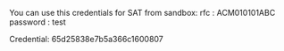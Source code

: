 You can use this credentials for SAT from sandbox:
rfc : ACM010101ABC
password : test

Credential: 65d25838e7b5a366c1600807